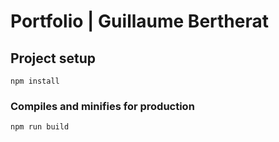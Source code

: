 # Portfolio | Guillaume Bertherat

## Project setup
```
npm install
```

### Compiles and minifies for production
```
npm run build
```
